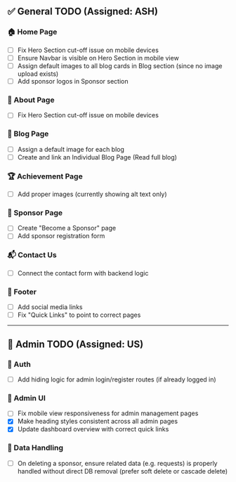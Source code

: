 ## ✅ General TODO (Assigned: ASH)

### 🏠 Home Page

- [ ] Fix Hero Section cut-off issue on mobile devices
- [ ] Ensure Navbar is visible on Hero Section in mobile view
- [ ] Assign default images to all blog cards in Blog section (since no image upload exists)
- [ ] Add sponsor logos in Sponsor section

### 📄 About Page

- [ ] Fix Hero Section cut-off issue on mobile devices

### 📝 Blog Page

- [ ] Assign a default image for each blog
- [ ] Create and link an Individual Blog Page (Read full blog)

### 🏆 Achievement Page

- [ ] Add proper images (currently showing alt text only)

### 📣 Sponsor Page

- [ ] Create "Become a Sponsor" page
- [ ] Add sponsor registration form

### 📬 Contact Us

- [ ] Connect the contact form with backend logic

### 🔗 Footer

- [ ] Add social media links
- [ ] Fix "Quick Links" to point to correct pages

---

## 🔐 Admin TODO (Assigned: US)

### 🔐 Auth

- [ ] Add hiding logic for admin login/register routes (if already logged in)

### 📱 Admin UI

- [ ] Fix mobile view responsiveness for admin management pages
- [X] Make heading styles consistent across all admin pages
- [X] Update dashboard overview with correct quick links

### 🧹 Data Handling

- [ ] On deleting a sponsor, ensure related data (e.g. requests) is properly handled without direct DB removal (prefer soft delete or cascade delete)
